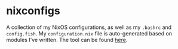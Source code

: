# nixconfigs

A collection of my NixOS configurations, as well as my ``.bashrc`` and ``config.fish``. My ``configuration.nix`` file is auto-generated based on modules I've written. The tool can be found [here](https://github.com/soltros/configbuilder).
